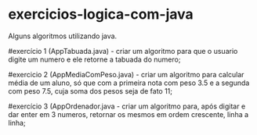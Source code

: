 # exercicios-logica-com-java
Alguns algoritmos utilizando java.

#exercício 1 (AppTabuada.java) - criar um algoritmo para que o usuario digite um numero e ele retorne a tabuada do numero;  

#exercicio 2 (AppMediaComPeso.java) -  criar um algoritmo para calcular média de um aluno, só que com a primeira nota com 
peso 3.5 e a segunda com peso 7.5, cuja soma dos pesos seja de fato 11; 

#exercício 3 (AppOrdenador.java - criar um algoritmo para, após digitar e dar enter em 3 numeros, retornar os mesmos em ordem crescente, 
linha a linha;
